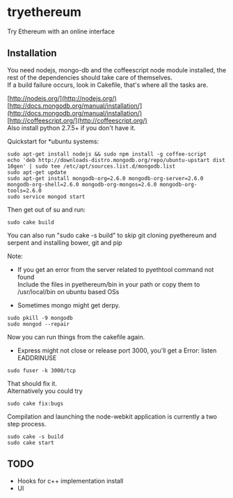 tryethereum
===========

Try Ethereum with an online interface  

## Installation  
You need nodejs, mongo-db and the coffeescript node module installed, the rest of the dependencies should take care of themselves.  
If a build failure occurs, look in Cakefile, that's where all the tasks are.  

[http://nodejs.org/](http://nodejs.org/)  
[http://docs.mongodb.org/manual/installation/](http://docs.mongodb.org/manual/installation/)  
[http://coffeescript.org/](http://coffeescript.org/)  
Also install python 2.7.5+ if you don't have it.  

Quickstart for *ubuntu systems:   
```
sudo apt-get install nodejs && sudo npm install -g coffee-script
echo 'deb http://downloads-distro.mongodb.org/repo/ubuntu-upstart dist 10gen' | sudo tee /etc/apt/sources.list.d/mongodb.list  
sudo apt-get update  
sudo apt-get install mongodb-org=2.6.0 mongodb-org-server=2.6.0 mongodb-org-shell=2.6.0 mongodb-org-mongos=2.6.0 mongodb-org-tools=2.6.0  
sudo service mongod start  
```

Then get out of su and run:  
```
sudo cake build  
```

You can also run "sudo cake -s build" to skip git cloning pyethereum and serpent and installing bower, git and pip

Note:  
- If you get an error from the server related to pyethtool command not found  
Include the files in pyethereum/bin in your path or copy them to /usr/local/bin on ubuntu based OSs  

- Sometimes mongo might get derpy. 
```
sudo pkill -9 mongodb
sudo mongod --repair
```
Now you can run things from the cakefile again.

- Express might not close or release port 3000, you'll get a Error: listen EADDRINUSE
```
sudo fuser -k 3000/tcp
```

That should fix it.  
Alternatively you could try
```
sudo cake fix:bugs
```

Compilation and launching the node-webkit application is currently a two step process.
```
sudo cake -s build
sudo cake start
```
## TODO
- Hooks for c++ implementation install
- UI